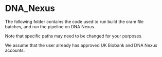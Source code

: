 # DNA_Nexus

The following folder contains the code used to run build the cram file batches, and run the pipeline on DNA Nexus.

Note that specific paths may need to be changed for your purposes. 

We assume that the user already has approved UK Biobank and DNA Nexus accounts.
